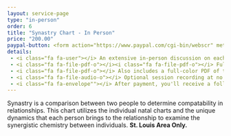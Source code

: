 ```yaml
---
layout: service-page
type: "in-person"
order: 6
title: "Synastry Chart - In Person"
price: "200.00"
paypal-button: <form action="https://www.paypal.com/cgi-bin/webscr" method="post" target="_top"><input type="hidden" name="cmd" value="_s-xclick"><input type="hidden" name="hosted_button_id" value="8QFRKUEUEDW8Q"><table><tr><td><input type="hidden" name="on0" value="Birth Information">Birth Information</td></tr><tr><td><input type="text" name="os0" maxlength="200"></td></tr></table><input type="image" src="https://www.paypalobjects.com/webstatic/en_US/i/buttons/checkout-logo-medium.png" border="0" name="submit" alt="PayPal - The safer, easier way to pay online!"><img alt="" border="0" src="https://www.paypalobjects.com/en_US/i/scr/pixel.gif" width="1" height="1"></form>
details:
 - <i class="fa fa-user"></i> An extensive in-person discussion on each person's chart and how they come together.
 - <i class="fa fa-file-pdf-o"></i><i class="fa fa-file-pdf-o"></i> Full-color PDF of synastry chart wheels for each person 
 - <i class="fa fa-file-pdf-o"></i> Also includes a full-color PDF of the composite chart, revealing the midpoint aspects between the two.
 - <i class="fa fa-file-audio-o"></i> Optional session recording at no additional cost
 - <i class="fa fa-envelope""></i> After payment, you'll receive a follow-up email for appointment setup.
---
```


Synastry is a comparison between two people to determine compatability in relationships. 
This chart utilizes the individual natal charts and the unique dynamics that
each person brings to the relationship to examine the synergistic chemistry between individuals.
__St. Louis Area Only.__